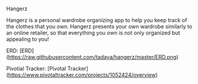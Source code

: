 

Hangerz

Hangerz is a personal wardrobe organizing app to help you keep track of the clothes that you own. Hangerz presents your own wardrobe similarly to an online retailer, so that everything you own is not only organized but appealing to you!




ERD:
[ERD] (https://raw.githubusercontent.com/tadaya/hangerz/master/ERD.png)


Pivotial Tracker:
[Pivotal Tracker] (https://www.pivotaltracker.com/projects/1052424/overview)

